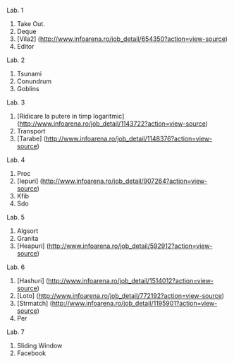 Lab. 1
1. Take Out.
2. Deque
3. [Vila2] (http://www.infoarena.ro/job_detail/654350?action=view-source)
4. Editor

Lab. 2
1. Tsunami
2. Conundrum
3. Goblins

Lab. 3
1. [Ridicare la putere in timp logaritmic] (http://www.infoarena.ro/job_detail/1143722?action=view-source)
2. Transport
3. [Tarabe] (http://www.infoarena.ro/job_detail/1148376?action=view-source)

Lab. 4
1. Proc
2. [Iepuri] (http://www.infoarena.ro/job_detail/907264?action=view-source)
3. Kfib
4. Sdo

Lab. 5
1. Algsort
2. Granita
3. [Heapuri] (http://www.infoarena.ro/job_detail/592912?action=view-source)

Lab. 6
1. [Hashuri] (http://www.infoarena.ro/job_detail/1514012?action=view-source)
2. [Loto] (http://www.infoarena.ro/job_detail/772192?action=view-source)
3. [Strmatch] (http://www.infoarena.ro/job_detail/1195901?action=view-source)
4. Per

Lab. 7
1. Sliding Window
2. Facebook



